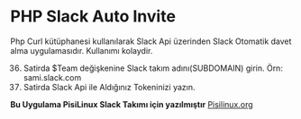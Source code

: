 # PHP Slack Auto Invite 

Php Curl kütüphanesi kullanılarak Slack Api üzerinden Slack Otomatik davet alma 
uygulamasıdır. Kullanımı kolaydir. 

36. Satirda $Team değişkenine Slack takım adını(SUBDOMAIN) girin.
Örn: sami.slack.com
48. Satirda Slack Api ile Aldığınız Tokeninizi yazın.


<b>Bu Uygulama PisiLinux Slack Takımı için yazılmıştır</b>
<a href="http://www.pisilinux.org/"> Pisilinux.org</a>
